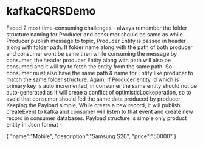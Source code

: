 # kafkaCQRSDemo
Faced 2 most time-consuming challenges - always remember the folder structure naming for Producer and consumer should be same as while Producer publish message to topic, Producer Entity is passed in header along with folder path.
If folder name along with the path of both producer and consumer wont be same then while consuming the message by consumer, the header producer Entity along with path will also be consumed and it will try to fetch the entity from the same path. So consumer must also have the same path & name for Entity like producer to match the same folder structure. 
Again, If Producer entity Id which is primary key is auto incremented, in consumer the same entity should not be auto-generated as it will creae a conflict of optimisticLockoperation, so to avoid that consumer should fed the same data produced by producer.
Keeping the Payload simple, While create a new record, it will publish createEvent to kafka and consumer will listen to that event and create new record in consumer databases. Payload structure is simple only product entity in Json format - 

{
  "name":"Mobile",
  "description":"Samsung S20",
  "price":"50000"
  }

